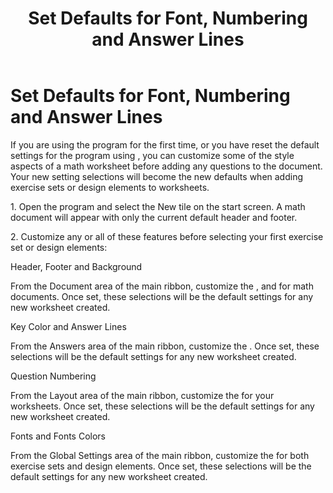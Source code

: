 ﻿---
title: Set Defaults for Font, Numbering and Answer Lines
category: reference
---

# Set Defaults for Font, Numbering and Answer Lines

If you are using the program for the first time, or you have reset the default settings for the program using , you can customize some of the style aspects of a math worksheet before adding any questions to the document. Your new setting selections will become the new defaults when adding exercise sets or design elements to worksheets.

1\. Open the program and select the New tile on the start screen. A math document will appear with only the current default header and footer.

2\. Customize any or all of these features before selecting your first exercise set or design elements:

Header, Footer and Background

From the Document area of the main ribbon, customize the , and for math documents. Once set, these selections will be the default settings for any new worksheet created.

Key Color and Answer Lines

From the Answers area of the main ribbon, customize the . Once set, these selections will be the default settings for any new worksheet created.

Question Numbering

From the Layout area of the main ribbon, customize the for your worksheets. Once set, these selections will be the default settings for any new worksheet created.

Fonts and Fonts Colors

From the Global Settings area of the main ribbon, customize the for both exercise sets and design elements. Once set, these selections will be the default settings for any new worksheet created.

